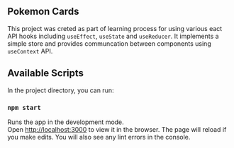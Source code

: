 ## Pokemon Cards
This project was creted as part of learning process for using various eact API hooks including `useEffect`, `useState` and `useReducer`.  It implements a simple store and provides communcation between components using `useContext` API.

## Available Scripts
In the project directory, you can run:
### `npm start`

Runs the app in the development mode.<br />
Open [http://localhost:3000](http://localhost:3000) to view it in the browser.
The page will reload if you make edits. You will also see any lint errors in the console.
